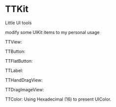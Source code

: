 TTKit
=====

Little UI tools

modify some UIKit items to my personal usage

TTView:

TTButton:

TTFlatButton:

TTLabel:

TTHandDragView:

TTDragImageView:

TTColor: Using Hexadecimal (16) to present UIColor. 
